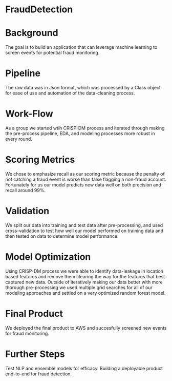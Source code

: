 # FraudDetection

# Background

The goal is to build an application that can leverage machine learning to screen events for potential fraud monitoring.

# Pipeline

The raw data was in Json format, which was processed by a Class object for ease of use and automation of the data-cleaning process.  

# Work-Flow

As a group we started wtih CRISP-DM process and iterated through making the pre-process pipeline, EDA, and modeling processes more robust in every round. 

# Scoring Metrics

We chose to emphasize recall as our scoring metric because the penalty of not catching a fraud event is worse than false flagging a non-fraud account. Fortunately for us our model predicts new data well on both precision and recall around 99%.

# Validation

We split our data into training and test data after pre-processing, and used cross-validation to test how well our model performed on training data and then tested on data to determine model performance.  

# Model Optimization

Using CRISP-DM process we were able to identify data-leakage in location based features and remove them clearing the way for the features that best captured new data. Outside of iteratively making our data better with more thorough pre-processing we used multiple grid searches for all of our modeling approaches and settled on a very optimized random forest model. 


# Final Product
We deployed the final product to AWS and succesfully screened new events for fraud monitoring.

# Further Steps
Test NLP and ensemble models for efficacy.
Building a deployable product end-to-end for fraud detection.
